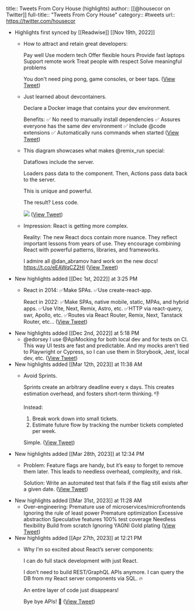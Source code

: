 title:: Tweets From Cory House (highlights)
author:: [[@housecor on Twitter]]
full-title:: "Tweets From Cory House"
category:: #tweets
url:: https://twitter.com/housecor

- Highlights first synced by [[Readwise]] [[Nov 19th, 2022]]
	- How to attract and retain great developers:
	  
	  Pay well
	  Use modern tech
	  Offer flexible hours
	  Provide fast laptops
	  Support remote work
	  Treat people with respect
	  Solve meaningful problems
	  
	  You don't need ping pong, game consoles, or beer taps. ([View Tweet](https://twitter.com/housecor/status/1387025347691130881))
	- Just learned about devcontainers.
	  
	  Declare a Docker image that contains your dev environment. 
	  
	  Benefits:
	  ✅ No need to manually install dependencies
	  ✅ Assures everyone has the same dev environment
	  ✅ Include @code extensions
	  ✅ Automatically runs commands when started ([View Tweet](https://twitter.com/housecor/status/1483086303348637701))
	- This diagram showcases what makes @remix_run special: 
	  
	  Dataflows include the server. 
	  
	  Loaders pass data to the component. Then, Actions pass data back to the server. 
	  
	  This is unique and powerful. 
	  
	  The result? Less code. 
	  
	  ![](https://pbs.twimg.com/media/FWTiKsgXkAQnS-y.jpg) ([View Tweet](https://twitter.com/housecor/status/1541605649875980289))
	- Impression: React is getting more complex.
	  
	  Reality: The new React docs contain more nuance. They reflect important lessons from years of use. They encourage combining React with powerful patterns, libraries, and frameworks. 
	  
	  I admire all @dan_abramov hard work on the new docs! https://t.co/eEAWqCZ2HI ([View Tweet](https://twitter.com/housecor/status/1532849344935866370))
- New highlights added [[Dec 1st, 2022]] at 3:25 PM
	- React in 2014: 
	  ✅Make SPAs. 
	  ✅Use create-react-app.
	  
	  React in 2022: 
	  ✅Make SPAs, native mobile, static, MPAs, and hybrid apps. 
	  ✅Use Vite, Next, Remix, Astro, etc. 
	  ✅HTTP via react-query, swr, Apollo, etc. 
	  ✅Routes via React Router, Remix, Next, Tanstack Router, etc... ([View Tweet](https://twitter.com/housecor/status/1586704800988684288))
- New highlights added [[Dec 2nd, 2022]] at 5:18 PM
	- @edorsey I use @ApiMocking for both local dev and for tests on CI. This way UI tests are fast and predictable. And my mocks aren’t tied to Playwright or Cypress, so I can use them in Storybook, Jest, local dev, etc. ([View Tweet](https://twitter.com/housecor/status/1597966392741236738))
- New highlights added [[Mar 12th, 2023]] at 11:38 AM
	- Avoid Sprints.
	  
	  Sprints create an arbitrary deadline every x days. This creates estimation overhead, and fosters short-term thinking. 👎
	  
	  Instead: 
	  1. Break work down into small tickets.
	  2. Estimate future flow by tracking the number tickets completed per week.
	  
	  Simple. ([View Tweet](https://twitter.com/housecor/status/1634175905793732609))
- New highlights added [[Mar 28th, 2023]] at 12:34 PM
	- Problem: Feature flags are handy, but it’s easy to forget to remove them later. This leads to needless overhead, complexity, and risk.
	  
	  Solution: Write an automated test that fails if the flag still exists after a given date. ([View Tweet](https://twitter.com/housecor/status/1639975667713409030))
- New highlights added [[Mar 31st, 2023]] at 11:28 AM
	- Over-engineering: 
	  Premature use of microservices/microfrontends
	  Ignoring the rule of least power
	  Premature optimization
	  Excessive abstraction
	  Speculative features
	  100% test coverage
	  Needless flexibility
	  Build from scratch
	  Ignoring YAGNI
	  Gold plating ([View Tweet](https://twitter.com/housecor/status/1607412976876666880))
- New highlights added [[Apr 27th, 2023]] at 12:21 PM
	- Why I’m so excited about React’s server components:
	  
	  I can do full stack development with just React. 
	  
	  I don’t need to build REST/GraphQL APIs anymore. I can query the DB from my React server components via SQL. 🔥
	  
	  An entire layer of code just disappears!
	  
	  Bye bye APIs! 👋 ([View Tweet](https://twitter.com/housecor/status/1650654484865994753))